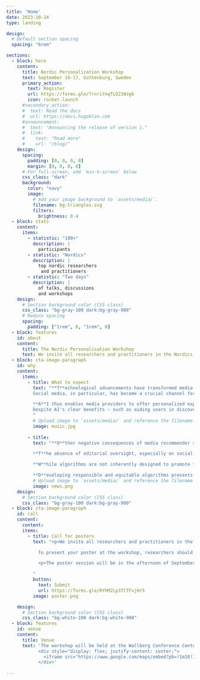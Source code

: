 ```yaml
---
title: 'Home'
date: 2023-10-24
type: landing

design:
  # Default section spacing
  spacing: "6rem"

sections:
  - block: hero
    content:
      title: Nordic Personalization Workshop
      text: September 16-17, Gothenburg, Sweden
      primary_action:
        text: Register
        url: https://forms.gle/frnriYnqTLG21Wzg6
        icon: rocket-launch
      #secondary_action:
      #  text: Read the docs
      #  url: https://docs.hugoblox.com
      #announcement:
      #  text: "Announcing the release of version 1."
      #  link:
      #    text: "Read more"
      #    url: "/blog/"
    design:
      spacing:
        padding: [0, 0, 0, 0]
        margin: [0, 0, 0, 0]
      # For full-screen, add `min-h-screen` below
      css_class: "dark"
      background:
        color: "navy"
        image:
          # Add your image background to `assets/media/`.
          filename: bg-triangles.svg
          filters:
            brightness: 0.4
  - block: stats
    content:
      items:
        - statistic: "100+"
          description: |
            participants
        - statistic: "Nordics"
          description: |
            top nordic researchers  
             and practitioners
        - statistic: "Two days"
          description: |
            of talks, discussions  
            and workshops
    design:
      # Section background color (CSS class)
      css_class: "bg-gray-100 dark:bg-gray-900"
      # Reduce spacing
      spacing:
        padding: ["1rem", 0, "1rem", 0]
  - block: features
    id: about
    content:
      title: The Nordic Personalisation Workshop
      text: We invite all researchers and practitioners in the Nordics to the second Nordic Personalisation Workshop at the Wallenberg Conference Center, Gothenburg. We aim on two days full of talks and discussions on ethics, responsibility in personalisation and recommender systems. There will also be plenty of time to meet peers both from industry and research and exchange ideas during the conference during coffee breaks, lunch and after-workshop drinks. 
  - block: cta-image-paragraph
    id: why
    content:
      items:
        - title: What to expect
          text: "**T**echnological advancements have transformed media consumption into an omnipresent and decentralized activity.  
          Social media, in particular, has become a crucial channel for media's constant accessibility. However, the sheer volume of information has made it increasingly difficult for users to manage their media intake. Recommender systems, a branch of Artificial Intelligence (AI), have become essential in helping users sift through this deluge. These platforms utilize AI to filter content, aiming to match it with the user's preferences, often unbeknownst to them.  <br>  <br>  

          **A**I thus enables media providers to offer personalized experiences by discerning user preferences.  
          Despite AI's clear benefits — such as aiding users in discovering relevant content and managing the influx of information — its potential adverse effects cannot be ignored. AI systems have the propensity to reinforce existing biases, leading to skewed and inequitable recommendations. Such tendencies have brought algorithmic discrimination to the forefront of public attention. This term refers to the biased treatment of individuals or groups based on attributes like gender, age, or ethnicity. <br> <br>
          "
          # Upload image to `assets/media/` and reference the filename here
          image: music.jpg
          
        - title: 
          text: "**O**ther negative consequences of media recommender systems include the creation of filter bubbles and echo chambers, which restrict users' exposure to a variety of viewpoints. Excessive personalization by algorithms can trap users within a narrow media spectrum, potentially fostering polarized content ecosystems.<br> <br>

          **T**he absence of editorial oversight, especially on social media platforms, raises the risk of misinformation propagation.<br> <br>

          **W**hile algorithms are not inherently designed to promote false information, they play a significant role in its distribution, especially as they tend to favor content that gains popularity, thus reflecting a 'popularity bias'.<br> <br>

          **D**eveloping responsible and equitable algorithms presents a considerable challenge. It is vital to foster a collective understanding of various algorithmic methods and their societal implications. Our 2nd Nordic Personalisation Workshop seeks to tackle these issues. The two day event will be held this year at Wallenberg Conference Center, Gothenburg (last year in Oslo)."
          # Upload image to `assets/media/` and reference the filename here
          image: news.png
    design:
      # Section background color (CSS class)
      css_class: "bg-gray-100 dark:bg-gray-900"
  - block: cta-image-paragraph
    id: call
    content:
      content:
      items:
        - title: Call for posters
          text: "<p>We invite all researchers and practitioners in the Nordics to submit their latest work on  personalisation and recommender systems to the 2nd Nordic Personalisation workshop in Gothenburg (September 16-17) in the form of a poster. Posters can focus on recent research results (including significant work-in-progress), applications and use cases of personalization and recommender systems, and directions of future research.<br><br></p>

            To present your poster at the workshop, researchers should submit an abstract. This poster abstract must be in plain text and no longer than 500 words, not including bibliographic references. Please submit your poster abstract <b><a href=https://forms.gle/RYhM2Lp37CTFujHr5>here</a></b>. Upon acceptance you will be asked to submit the PDF of your poster so we can archive it on the workshop website.<br><br>

            <p>The poster session will be in the afternoon of September 16. The format will be A0 in portrait format. At least one author of each accepted poster is required to register for and attend the workshop. </p>

          "
          button:
            text: Submit
            url: https://forms.gle/RYhM2Lp37CTFujHr5
          image: poster.png

    design:
      # Section background color (CSS class)
      css_class: "bg-white-100 dark:bg-white-900"
  - block: features
    id: venue
    content:
      title: Venue
      text: 'The workshop will be held at the Wallberg Conference Center in Gothenburg  
            <div style="display: flex; justify-content: center;">
              <iframe src="https://www.google.com/maps/embed?pb=!1m18!1m12!1m3!1d1673.2712752315367!2d11.958097000722194!3d57.68782722705151!2m3!1f0!2f0!3f0!3m2!1i1024!2i768!4f13.1!3m3!1m2!1s0x464ff313c630b7af%3A0x861010a67293672b!2sKonferenscentrum%20Wallenberg!5e0!3m2!1ssv!2sse!4v1718142321909!5m2!1ssv!2sse" width="600" height="450" style="border:0;" allowfullscreen="" loading="lazy" referrerpolicy="no-referrer-when-downgrade"></iframe>
            </div>'
     
---
```

